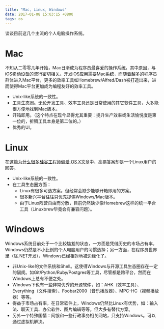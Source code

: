 ```yaml
---
title: "Mac, Linux, Windows"
date: 2017-01-08 15:03:15 +0800
tags: os
---
```


谈谈目前这几个主流的个人电脑操作系统。

# Mac

不知从二零零几年开始，Mac日渐成为程序员最喜爱的操作系统。其中原因，与iOS移动设备的流行密切相关。开发iOS应用需要Mac系统，而随着越多的程序员群体进入Mac平台，更多的效率工具如Homebrew/Alfred/Dash被打造出来，进而使得Mac平台更加成为编程友好的效率工具。

* Unix-like系统的一致性。
* 工具生态圈。无论开发工具、效率工具还是日常使用的其它软件工具，大多能很方便地找到Mac版本。
* 开箱即用。（这个特点在现今显得尤其重要：提升生产效率或生活愉悦度是第一位的，折腾工具本身是第二位的。）
* 优秀的UI。

# Linux

在这篇[为什么很多硅谷工程师偏爱 OS X](http://mp.weixin.qq.com/s/MaPzt_IkaoQ1qtrA_UH1KQ)文章中，高票答案却是一个Linux用户的回答。

* Unix-like系统的一致性。
* 在工具生态圈方面：
    * Linux有很多可选方案，但经常会缺少能够开箱即用的方案。
    * 很多新兴平台往往只优先提供Windows/Mac版本。
    * 由于Linux阵营自由而分散，目前仍然缺少像Homebrew这样的统一平台工具（Linuxbrew毕竟会有兼容问题）。

# Windows

Windows系统目前处于一个比较尴尬的状态，一方面是凭借历史的市场占有率，Windows仍然是不小比例的个人电脑用户的习惯选择；另一方面，在程序员世界里（除.NET开发），Windows已经相对地被边缘化了。

* 非Unix-like的文件系统和Shell。这使得Windows与开源工具生态圈存在一定的隔阂。如Git/Python/Ruby/Postgres等工具，尽管都是跨平台，然而在Windows上总有不便之处。
* Windows下也有一些非常优秀的开源软件，如：AHK（效率工具）、Everything（文件搜索）、Foobar2000（音乐播放器）、MPC-HC（视频播放器）等等。
* 得益于市场占有率，在日常软件上，Windows仍然比Linux有优势，如：输入法、聊天工具、办公软件、图片编辑等等。但大多有替代方案。
* 另外一个特殊国情：网银和一些行政事务相关网站，只支持Windows。可以通过虚拟机解决。
